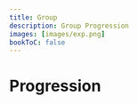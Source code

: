 ```yaml
---
title: Group
description: Group Progression
images: [images/exp.png]
bookToC: false
---
```


# Progression
